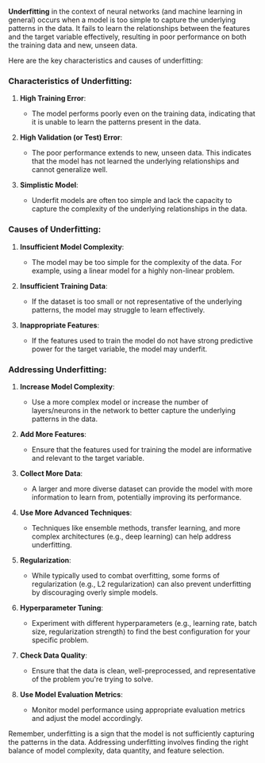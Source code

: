 **Underfitting** in the context of neural networks (and machine learning in general) occurs when a model is too simple to capture the underlying patterns in the data. It fails to learn the relationships between the features and the target variable effectively, resulting in poor performance on both the training data and new, unseen data.

Here are the key characteristics and causes of underfitting:

### Characteristics of Underfitting:

1. **High Training Error**:

   - The model performs poorly even on the training data, indicating that it is unable to learn the patterns present in the data.

2. **High Validation (or Test) Error**:

   - The poor performance extends to new, unseen data. This indicates that the model has not learned the underlying relationships and cannot generalize well.

3. **Simplistic Model**:

   - Underfit models are often too simple and lack the capacity to capture the complexity of the underlying relationships in the data.

### Causes of Underfitting:

1. **Insufficient Model Complexity**:

   - The model may be too simple for the complexity of the data. For example, using a linear model for a highly non-linear problem.

2. **Insufficient Training Data**:

   - If the dataset is too small or not representative of the underlying patterns, the model may struggle to learn effectively.

3. **Inappropriate Features**:

   - If the features used to train the model do not have strong predictive power for the target variable, the model may underfit.

### Addressing Underfitting:

1. **Increase Model Complexity**:

   - Use a more complex model or increase the number of layers/neurons in the network to better capture the underlying patterns in the data.

2. **Add More Features**:

   - Ensure that the features used for training the model are informative and relevant to the target variable.

3. **Collect More Data**:

   - A larger and more diverse dataset can provide the model with more information to learn from, potentially improving its performance.

4. **Use More Advanced Techniques**:

   - Techniques like ensemble methods, transfer learning, and more complex architectures (e.g., deep learning) can help address underfitting.

5. **Regularization**:

   - While typically used to combat overfitting, some forms of regularization (e.g., L2 regularization) can also prevent underfitting by discouraging overly simple models.

6. **Hyperparameter Tuning**:

   - Experiment with different hyperparameters (e.g., learning rate, batch size, regularization strength) to find the best configuration for your specific problem.

7. **Check Data Quality**:

   - Ensure that the data is clean, well-preprocessed, and representative of the problem you're trying to solve.

8. **Use Model Evaluation Metrics**:

   - Monitor model performance using appropriate evaluation metrics and adjust the model accordingly.

Remember, underfitting is a sign that the model is not sufficiently capturing the patterns in the data. Addressing underfitting involves finding the right balance of model complexity, data quantity, and feature selection.
